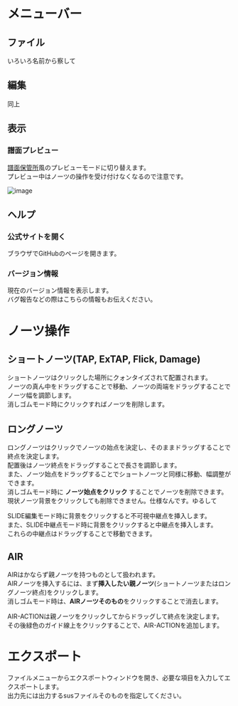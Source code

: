 # メニューバー
## ファイル
いろいろ名前から察して  

## 編集
同上  

## 表示
### 譜面プレビュー
[譜面保管所](http://sdvx.in/chunithm.html)風のプレビューモードに切り替えます。  
プレビュー中はノーツの操作を受け付けなくなるので注意です。  

![image](https://user-images.githubusercontent.com/7324519/36303391-5f361d1a-134f-11e8-93f4-3e68f7a371d9.png)

## ヘルプ
### 公式サイトを開く
ブラウザでGitHubのページを開きます。  

### バージョン情報
現在のバージョン情報を表示します。  
バグ報告などの際はこちらの情報もお伝えください。  

# ノーツ操作
## ショートノーツ(TAP, ExTAP, Flick, Damage)
ショートノーツはクリックした場所にクォンタイズされて配置されます。  
ノーツの真ん中をドラッグすることで移動、ノーツの両端をドラッグすることでノーツ幅を調節します。  
消しゴムモード時にクリックすればノーツを削除します。  

## ロングノーツ
ロングノーツはクリックでノーツの始点を決定し、そのままドラッグすることで終点を決定します。  
配置後はノーツ終点をドラッグすることで長さを調節します。  
また、ノーツ始点をドラッグすることでショートノーツと同様に移動、幅調整ができます。  
消しゴムモード時に **ノーツ始点をクリック** することでノーツを削除できます。  
現状ノーツ背景をクリックしても削除できません。仕様なんです。ゆるして  

SLIDE編集モード時に背景をクリックすると不可視中継点を挿入します。  
また、SLIDE中継点モード時に背景をクリックすると中継点を挿入します。  
これらの中継点はドラッグすることで移動できます。  

## AIR
AIRはかならず親ノーツを持つものとして扱われます。  
AIRノーツを挿入するには、まず**挿入したい親ノーツ**(ショートノーツまたはロングノーツ終点)をクリックします。  
消しゴムモード時は、**AIRノーツそのもの**をクリックすることで消去します。  

AIR-ACTIONは親ノーツをクリックしてからドラッグして終点を決定します。  
その後緑色のガイド線上をクリックすることで、AIR-ACTIONを追加します。  

# エクスポート
ファイルメニューからエクスポートウィンドウを開き、必要な項目を入力してエクスポートします。  
出力先には出力するsusファイルそのものを指定してください。  
